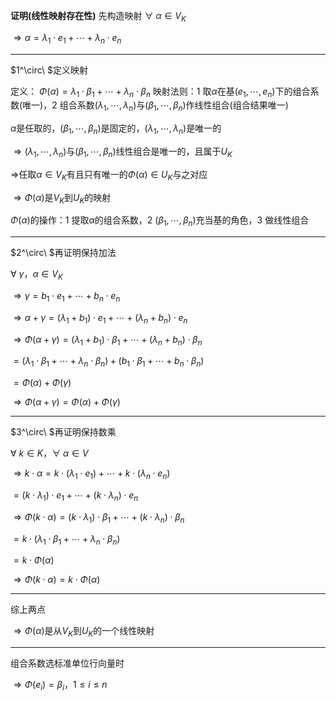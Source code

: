 **证明(线性映射存在性)**
先构造映射
$\forall\ \alpha\in V_K$

$\Rightarrow\alpha=\lambda_1\cdot e_1+\cdots
+\lambda_n\cdot e_n$

---

$1^\circ\ $定义映射

定义： $\Phi(\alpha)=\lambda_1\cdot\beta_1+\cdots
+\lambda_n\cdot\beta_n$
映射法则：1 取$\alpha$在基$(e_1,\cdots,e_n)$下的组合系数(唯一)，2 组合系数$(\lambda_1,\cdots,\lambda_n)$与$(\beta_1,\cdots,\beta_n)$作线性组合(组合结果唯一)

$\alpha$是任取的，$(\beta_1,\cdots,\beta_n)$是固定的，$(\lambda_1,\cdots,\lambda_n)$是唯一的

$\Rightarrow(\lambda_1,\cdots,\lambda_n)$与$(\beta_1,\cdots,\beta_n)$线性组合是唯一的，且属于$U_K$

$\Rightarrow$任取$\alpha\in V_K$有且只有唯一的$\Phi(\alpha)\in U_K$与之对应

$\Rightarrow\Phi(\alpha)$是$V_K$到$U_K$的映射

$\Phi(\alpha)$的操作：1 提取$\alpha$的组合系数，2 $(\beta_1,\cdots,\beta_n)$充当基的角色，3 做线性组合

---
$2^\circ\ $再证明保持加法

$\forall\ \gamma，\alpha\in V_K$

$\Rightarrow\gamma=b_1\cdot e_1+\cdots
+b_n\cdot e_n$

$\Rightarrow\alpha+\gamma=(\lambda_1+b_1)
\cdot e_1+\cdots+(\lambda_n+b_n)\cdot e_n$

$\Rightarrow\Phi(\alpha+\gamma)=
(\lambda_1+b_1)\cdot\beta_1+\cdots
+(\lambda_n+b_n)\cdot\beta_n$

$=(\lambda_1\cdot\beta_1+\cdots
+\lambda_n\cdot\beta_n)+
(b_1\cdot\beta_1+\cdots+b_n\cdot\beta_n)$

$=\Phi(\alpha)+\Phi(\gamma)$

$\Rightarrow\Phi(\alpha+\gamma)=
\Phi(\alpha)+\Phi(\gamma)$

---
$3^\circ\ $再证明保持数乘

$\forall\ k\in K，\forall\ \alpha\in V$

$\Rightarrow k\cdot\alpha=
k\cdot(\lambda_1\cdot e_1)
+\cdots+k\cdot(\lambda_n\cdot e_n)$

$=(k\cdot\lambda_1)\cdot e_1+\cdots+(k\cdot\lambda_n)\cdot e_n$

$\Rightarrow\Phi(k\cdot\alpha)=
(k\cdot\lambda_1)\cdot\beta_1+\cdots
+(k\cdot\lambda_n)\cdot\beta_n$

$=k\cdot(\lambda_1\cdot\beta_1+\cdots
+\lambda_n\cdot\beta_n)$

$=k\cdot\Phi(\alpha)$

$\Rightarrow\Phi(k\cdot\alpha)
=k\cdot\Phi(\alpha)$

---
综上两点

$\Rightarrow\Phi(\alpha)$是从$V_K$到$U_K$的一个线性映射

---
组合系数选标准单位行向量时

$\Rightarrow\Phi(e_i)=\beta_i，1\le i\le n$